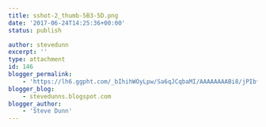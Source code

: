 ```yaml
---
title: sshot-2_thumb-5B3-5D.png
date: '2017-06-24T14:25:36+00:00'
status: publish

author: stevedunn
excerpt: ''
type: attachment
id: 146
blogger_permalink:
    - 'https://lh6.ggpht.com/_bIhihWOyLpw/Sa6qJCqbaMI/AAAAAAAABi8/jPIbfnZdb_o/sshot-2_thumb%5B3%5D.png'
blogger_blog:
    - stevedunns.blogspot.com
blogger_author:
    - 'Steve Dunn'
---
```

<!DOCTYPE html PUBLIC "-//W3C//DTD HTML 4.0 Transitional//EN" "http://www.w3.org/TR/REC-html40/loose.dtd">
<?xml encoding="UTF-8">
